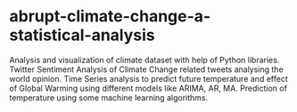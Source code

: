 # abrupt-climate-change-a-statistical-analysis
Analysis and visualization of climate dataset with help of Python libraries. 
Twitter Sentiment Analysis of Climate Change related tweets analysing the world opinion.
Time Series analysis to predict future temperature and effect of Global Warming using different models like ARIMA, AR, MA.
Prediction of temperature using some machine learning algorithms.
